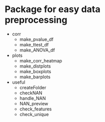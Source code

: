 # Package for easy data preprocessing

* corr
    - make_pvalue_df
    - make_ttest_df
    - make_ANOVA_df
* plots
    - make_corr_heatmap
    - make_distplots
    - make_boxplots
    - make_barplots
* useful
    - createFolder
    - checkNAN
    - handle_NAN
    - NAN_preview
    - check_features
    - check_unique

